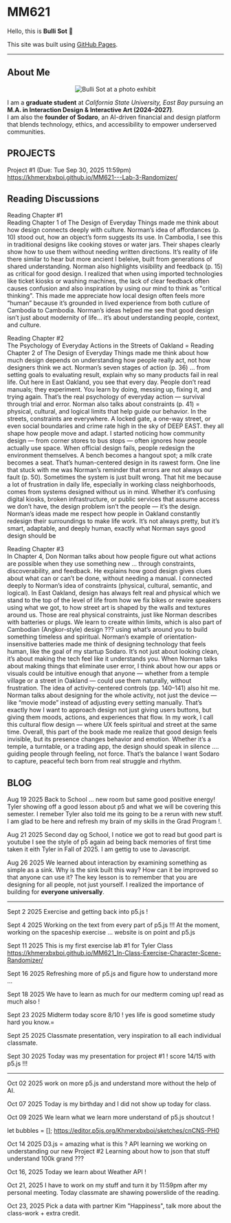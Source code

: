 # MM621  

Hello, this is **Bulli Sot** 👋  

This site was built using [GitHub Pages](https://www.jayaproduction.com).  

---

## About Me 

<p align="center">
  <img src="https://img1.wsimg.com/isteam/ip/fde17286-efac-49a5-9c0a-7345edcd472c/A.jpeg/:/cr=t:12.41%25,l:0%25,w:100%25,h:75.19%25/rs=w:600,h:451.12781954887214,cg=true"
       alt="Bulli Sot at a photo exhibit" />
</p> 

I am a **graduate student** at *California State University, East Bay* pursuing an **M.A. in Interaction Design & Interactive Art (2024–2027)**.  
I am also the **founder of Sodaro**, an AI-driven financial and design platform that blends technology, ethics, and accessibility to empower underserved communities.  

## PROJECTS
Project #1 (Due: Tue Sep 30, 2025 11:59pm)
<BR>
https://khmerxbxboi.github.io/MM621---Lab-3-Randomizer/

## Reading Discussions 


Reading Chapter #1
<BR>
Reading Chapter 1 of The Design of Everyday Things made me think about how design connects deeply with culture. Norman’s idea of affordances (p. 10) stood out, how an object’s form suggests its use. In Cambodia, I see this in traditional designs like cooking stoves or water jars. Their shapes clearly show how to use them without needing written directions. It’s reality of life there similar to hear but more ancient I beleive, built from generations of shared understanding. Norman also highlights visibility and feedback (p. 15) as critical for good design. I realized that when using imported technologies like ticket kiosks or washing machines, the lack of clear feedback often causes confusion and also inspiration by using our mind to think as "critical thinking". This made me appreciate how local design often feels more “human” because it’s grounded in lived experience from both cutlure of Cambodia to Cambodia. Norman’s ideas helped me see that good design isn’t just about modernity of life... it’s about understanding people, context, and culture.

Reading Chapter #2
<BR>
The Psychology of Everyday Actions in the Streets of Oakland = Reading Chapter 2 of The Design of Everyday Things made me think about how much design depends on understanding how people really act, not how designers think we act. Norman’s seven stages of action (p. 36) ... from setting goals to evaluating result, explain why so many products fail in real life. Out here in East Oakland, you see that every day. People don’t read manuals; they experiment. You learn by doing, messing up, fixing it, and trying again. That’s the real psychology of everyday action — survival through trial and error.
Norman also talks about constraints (p. 41) = physical, cultural, and logical limits that help guide our behavior. In the streets, constraints are everywhere. A locked gate, a one-way street, or even social boundaries and crime rate high in the sky of DEEP EAST. they all shape how people move and adapt. I started noticing how community design — from corner stores to bus stops — often ignores how people actually use space. When official design fails, people redesign the environment themselves. A bench becomes a hangout spot; a milk crate becomes a seat. That’s human-centered design in its rawest form.
One line that stuck with me was Norman’s reminder that errors are not always our fault (p. 50). Sometimes the system is just built wrong. That hit me because a lot of frustration in daily life, especially in working class neighborhoods, comes from systems designed without us in mind. Whether it’s confusing digital kiosks, broken infrastructure, or public services that assume access we don’t have, the design problem isn’t the people — it’s the design.
Norman’s ideas made me respect how people in Oakland constantly redesign their surroundings to make life work. It’s not always pretty, but it’s smart, adaptable, and deeply human, exactly what Norman says good design should be

Reading Chapter #3
<BR>
In Chapter 4, Don Norman talks about how people figure out what actions are possible when they use something new ... through constraints, discoverability, and feedback. He explains how good design gives clues about what can or can’t be done, without needing a manual.
I connected deeply to Norman’s idea of constraints (physical, cultural, semantic, and logical). In East Oakland, design has always felt real and physical which we stand to the top of the level of life from how we fix bikes or rewire speakers using what we got, to how street art is shaped by the walls and textures around us. Those are real physical constraints, just like Norman describes with batteries or plugs. We learn to create within limits, which is also part of Cambodian (Angkor-style) design ??? using what’s around you to build something timeless and spiritual.
Norman’s example of orientation-insensitive batteries made me think of designing technology that feels human, like the goal of my startup Sodaro. It’s not just about looking clean, it’s about making the tech feel like it understands you. When Norman talks about making things that eliminate user error, I think about how our apps or visuals could be intuitive enough that anyone — whether from a temple village or a street in Oakland — could use them naturally, without frustration.
The idea of activity-centered controls (pp. 140–141) also hit me. Norman talks about designing for the whole activity, not just the device — like “movie mode” instead of adjusting every setting manually. That’s exactly how I want to approach design  not just giving users buttons, but giving them moods, actions, and experiences that flow. In my work, I call this cultural flow design — where UX feels spiritual and street at the same time.
Overall, this part of the book made me realize that good design feels invisible, but its presence changes behavior and emotion. Whether it’s a temple, a turntable, or a trading app, the design should speak in silence .... guiding people through feeling, not force. That’s the balance I want Sodaro to capture, peaceful tech born from real struggle and rhythm.

## BLOG
Aug 19 2025
Back to School ... new room but same good positive energy! Tyler showing off a good lesson about p5 and what we will be covering this semester. I remeber Tyler also told me its going to be a rerun with new stuff. I am glad to be here and refresh my brain of my skills in the Grad Program !.

Aug 21 2025
Second day og School, I notice we got to read but good part is youtube I see the style of p5 again ad being back memories of first time taken it eith Tyler in Fall of 2025. I am gettig to use to Javascript.

Aug 26 2025
We learned about interaction by examining something as simple as a sink. Why is the sink built this way? How can it be improved so that anyone can use it? The key lesson is to remember that you are designing for all people, not just yourself. I realized the importance of building for **everyone universally**.

- - - - -

Sept 2 2025
Exercise and getting back into p5.js !

Sept 4 2025
Working on the text from every part of p5.js !!!
At the moment, working on the spaceship exercise ... website is on point and p5.js

Sept 11 2025
This is my first exercise lab #1 for Tyler Class
<BR>
https://khmerxbxboi.github.io/MM621_In-Class-Exercise-Character-Scene-Randomizer/

Sept 16 2025
Refreshing more of p5.js and figure how to understand more ...

Sept 18 2025
We have to learn as much for our medterm coming up! read as much also !

Sept 23 2025
Midterm today score 8/10 ! yes life is good sometime study hard you know.=

Sept 25 2025
Classmate presentation, very inspiration to all each individual classmate.

Sept 30 2025
Today was my presentation for project #1 ! score 14/15 with p5.js !!!

- - - - -

Oct  02 2025
work on more p5.js and understand more without the help of AI.

Oct  07 2025
Today is my birthday and I did not show up today for class.

Oct  09 2025
We learn what we learn more understand of p5.js shoutcut !

let bubbles = []; 
https://editor.p5js.org/Khmerxbxboi/sketches/cnCNS-PH0

Oct  14 2025
D3.js = amazing what is this ?
API learning
we working on understanding our new Project #2
Learning about how to json that stuff understand 100k grand ???

Oct 16, 2025
Today we learn about Weather API !

Oct 21, 2025
I have to work on my stuff and turn it by 11:59pm after my personal meeting. 
Today classmate  are shawing powerslide of the reading. 

Oct 23, 2025
Pick a data with partner Kim "Happiness", talk more about the class-work + extra credit.



